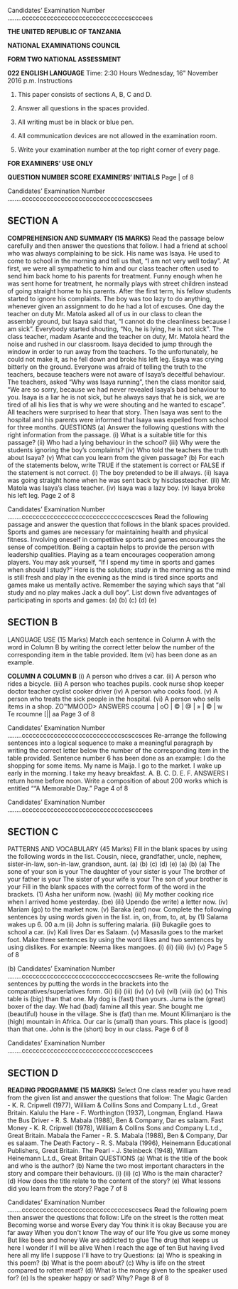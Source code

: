 Candidates’ Examination Number ........ccccccccccccccccccccccccccccccscccees

**THE UNITED REPUBLIC OF TANZANIA**

**NATIONAL EXAMINATIONS COUNCIL**

**FORM TWO NATIONAL ASSESSMENT**

**022 ENGLISH LANGUAGE**
Time: 2:30 Hours Wednesday, 16" November 2016 p.m.
Instructions

1. This paper consists of sections A, B, C and D.

2. Answer all questions in the spaces provided.

3. All writing must be in black or blue pen.

4. All communication devices are not allowed in the examination room.

5. Write your examination number at the top right corner of every page.

**FOR EXAMINERS’ USE ONLY**

**QUESTION NUMBER SCORE EXAMINERS’ INITIALS**
Page | of 8

Candidates’ Examination Number ........ccccccccccccccccccccccccccccccsccsees

## SECTION A

**COMPREHENSION AND SUMMARY (15 MARKS)**
Read the passage below carefully and then answer the questions that follow.
I had a friend at school who was always complaining to be sick. His name was Isaya. He used to come to school in the morning and tell us that, “I am not very well today”. At first, we were all sympathetic to him and our class teacher often used to send him back home to his parents for treatment.
Funny enough when he was sent home for treatment, he normally plays with street children instead of going straight home to his parents. After the first term, his fellow students started to ignore his complaints. The boy was too lazy to do anything, whenever given an assignment to do he had a lot of excuses. One day the teacher on duty Mr. Matola asked all of us in our class to clean the assembly ground, but Isaya said that, “I cannot do the cleanliness because I am sick”.
Everybody started shouting, “No, he is lying, he is not sick”. The class teacher, madam Asante and the teacher on duty, Mr. Matola heard the noise and rushed in our classroom. Isaya decided to jump through the window in order to run away from the teachers. To the unfortunately, he could not make it, as he fell down and broke his left leg.
Esaya was crying bitterly on the ground. Everyone was afraid of telling the truth to the teachers,
because teachers were not aware of Isaya’s deceitful behaviour. The teachers, asked “Why was
Isaya running”, then the class monitor said, “We are so sorry, because we had never revealed
Isaya’s bad behaviour to you. Isaya is a liar he is not sick, but he always says that he is sick, we are tired of all his lies that is why we were shouting and he wanted to escape”. All teachers were surprised to hear that story. Then Isaya was sent to the hospital and his parents were informed that
Isaya was expelled from school for three months.
QUESTIONS
(a) Answer the following questions with the right information from the passage.
(i) What is a suitable title for this passage?
(ii) Who had a lying behaviour in the school?
(iii) Why were the students ignoring the boy’s complaints?
(iv) Who told the teachers the truth about Isaya?
(v) What can you learn from the given passage?
(b) For each of the statements below, write TRUE if the statement is correct or FALSE if the statement is not correct.
(i) The boy pretended to be ill always.
(ii) Isaya was going straight home when he was sent back by hisclassteacher.
(ili) Mr. Matola was Isaya’s class teacher.
(iv) Isaya was a lazy boy.
(v) Isaya broke his left leg.
Page 2 of 8

Candidates’ Examination Number ........ccccccccccccccccccccccccccccccsccsces
Read the following passage and answer the question that follows in the blank spaces provided.
Sports and games are necessary for maintaining health and physical fitness. Involving oneself in competitive sports and games encourages the sense of competition. Being a captain helps to provide the person with leadership qualities. Playing as a team encourages cooperation among players.
You may ask yourself, “If I spend my time in sports and games when should I study?” Here is the solution; study in the morning as the mind is still fresh and play in the evening as the mind is tired since sports and games make us mentally active. Remember the saying which says that “all study and no play makes Jack a dull boy”.
List down five advantages of participating in sports and games:
(a)
(b)
(c)
(d)
(e)

## SECTION B
LANGUAGE USE (15 Marks)
Match each sentence in Column A with the word in Column B by writing the correct letter below the number of the corresponding item in the table provided. Item (vi) has been done as an example.

**COLUMN A COLUMN B**
(i) A person who drives a car.
(ii) A person who rides a bicycle.
(iii) A person who teaches pupils.
cook nurse shop keeper doctor teacher cyclist cooker driver
(iv) A person who cooks food.
(v) A person who treats the sick people in the hospital.
(vi) A person who sells items in a shop.
ZO™MMOOD>
ANSWERS
ccouma | oO | © | @ | » | © | w
Te rcoumne [|| aa
Page 3 of 8

Candidates’ Examination Number ........ccccccccccccccccccccccccccccscsccsces
Re-arrange the following sentences into a logical sequence to make a meaningful paragraph by writing the correct letter below the number of the corresponding item in the table provided.
Sentence number 6 has been done as an example:
I do the shopping for some items.
My name is Maija.
I go to the market.
I wake up early in the morning.
I take my heavy breakfast.
A.
B.
C.
D.
E.
F.
ANSWERS
I return home before noon.
Write a composition of about 200 works which is entitled ““A Memorable Day.”
Page 4 of 8

Candidates’ Examination Number ........ccccccccccccccccccccccccccccccscccees

## SECTION C
PATTERNS AND VOCABULARY (45 Marks)
Fill in the blank spaces by using the following words in the list.
Cousin, niece, grandfather, uncle, nephew, sister-in-law, son-in-law, grandson, aunt.
(a)
(b)
(c)
(d)
(e)
(a)
(b)
(a)
The sone of your son is your
The daughter of your sister is your
The brother of your father is your
The sister of your wife is your
The son of your brother is your
Fill in the blank spaces with the correct form of the word in the brackets.
(1) Asha her uniform now. (wash)
(ii) My mother cooking rice when I arrived home yesterday. (be)
(ili) Upendo (be write) a letter now.
(iv) Mariam (go) to the market now.
(v) Baraka (eat) now.
Complete the following sentences by using words given in the list.
in, on, from, to, at, by
(1) Salama wakes up 6. 00 a.m
(ii) John is suffering malaria.
(iii) Bukagile goes to school a car.
(iv) Kali lives Dar es Salaam.
(v) Masasila goes to the market foot.
Make three sentences by using the word likes and two sentences by using dislikes.
For example: Neema likes mangoes.
(i)
(ii)
(iii)
(iv)
(v)
Page 5 of 8

(b)
Candidates’ Examination Number ........ccccccccccccccccccccccccceccccsccsees
Re-write the following sentences by putting the words in the brackets into the comparatives/superlatives form.
Gi)
(ii)
(iii)
(iv)
(v)
(vi)
(vil)
(viii)
(ix)
(x)
This table is (big) than that one.
My dog is (fast) than yours.
Juma is the (great) boxer of the day.
We had (bad) famine all this year.
She bought me (beautiful) house in the village.
She is (fat) than me.
Mount Kilimanjaro is the (high) mountain in Africa.
Our car is (small) than yours.
This place is (good) than that one.
John is the (short) boy in our class.
Page 6 of 8

Candidates’ Examination Number ........ccccccccccccccccccccccccccccccscccees

## SECTION D

**READING PROGRAMME (15 MARKS)**
Select One class reader you have read from the given list and answer the questions that follow:
The Magic Garden - K. R. Cripwell (1977), William & Collins Sons and Company
L.t.d., Great Britain.
Kalulu the Hare - F. Worthington (1937), Longman, England.
Hawa the Bus Driver - R. S. Mabala (1988), Ben & Company, Dar es salaam.
Fast Money - K. R. Cripwell (1978), William & Collins Sons and Company
L.t.d., Great Britain.
Mabala the Famer - R. S. Mabala (1988), Ben & Company, Dar es salaam.
The Death Factory - R. S. Mabala (1996), Heinemann Educational Publishers, Great
Britain.
The Pearl - J. Steinbeck (1948), William Heinemann L.t.d., Great Britain
QUESTIONS
(a) What is the title of the book and who is the author?
(b) Name the two most important characters in the story and compare their behaviours.
(i)
(ii)
(c) Who is the main character?
(d) How does the title relate to the content of the story?
(e) What lessons did you learn from the story?
Page 7 of 8

Candidates’ Examination Number ........ccccccccccccccccccccccccccccccsccsecs
Read the following poem then answer the questions that follow:
Life on the street
Is the rotten meat
Becoming worse and worse
Every day
You think it is okay
Because you are far away
When you don't know
The way of our life
You give us some money
But like bees and honey
We are addicted to glue
The drug that keeps us here
I wonder if I will be alive
When I reach the age of ten
But having lived here all my life
I suppose I'll have to try
Questions:
(a) Who is speaking in this poem?
(b) What is the poem about?
(c) Why is life on the street compared to rotten meat?
(d) What is the money given to the speaker used for?
(e) Is the speaker happy or sad? Why?
Page 8 of 8